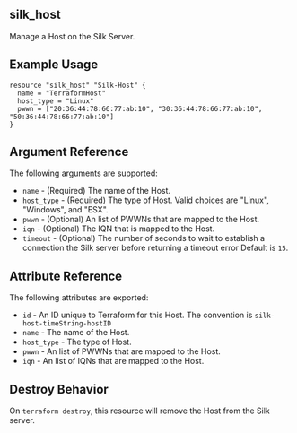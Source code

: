 ## silk_host

Manage a Host on the Silk Server.

## Example Usage

``` hcl
resource "silk_host" "Silk-Host" {
  name = "TerraformHost"
  host_type = "Linux"
  pwwn = ["20:36:44:78:66:77:ab:10", "30:36:44:78:66:77:ab:10", "50:36:44:78:66:77:ab:10"]
}
```

## Argument Reference

The following arguments are supported:

* `name` - (Required) The name of the Host.
* `host_type` - (Required) The type of Host. Valid choices are "Linux", "Windows", and "ESX".
* `pwwn` - (Optional) An list of PWWNs that are mapped to the Host.
* `iqn` - (Optional) The IQN that is mapped to the Host.
* `timeout` - (Optional) The number of seconds to wait to establish a connection the Silk server before returning a timeout error Default is `15`.

## Attribute Reference

The following attributes are exported:

* `id` - An ID unique to Terraform for this Host. The convention is `silk-host-timeString-hostID`
* `name` - The name of the Host.
* `host_type` - The type of Host.
* `pwwn` - An list of PWWNs that are mapped to the Host.
* `iqn` - An list of IQNs that are mapped to the Host.

## Destroy Behavior

On `terraform destroy`, this resource will remove the Host from the Silk server.
